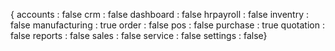 {
accounts
: 
false
crm
: 
false
dashboard
: 
false
hrpayroll
: 
false
inventry
: 
false
manufacturing
: 
true
order
: 
false
pos
: 
false
purchase
: 
true
quotation
: 
false
reports
: 
false
sales
: 
false
service
: 
false
settings
: 
false}
